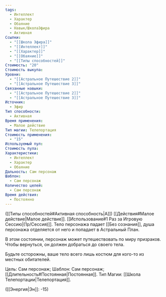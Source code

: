 ```yaml
---
tags:
  - Интеллект
  - Характер
  - Обаяние
  - Навык/ШколаЭфира
  - Активная
Ссылки:
  - "[[Школа Эфира]]"
  - "[[Интеллект]]"
  - "[[Характер]]"
  - "[[Обаяние]]"
  - "[[Типы способностей]]"
Стоимость: "20"
Стоимость выкупа: 
Уровни:
  - "[[Астральное Путешествие 2]]"
  - "[[Астральное Путешествие 3]]"
Связанные навыки:
  - "[[Астральное Путешествие 2]]"
  - "[[Астральное Путешествие 3]]"
Источник:
  - Эфир
Тип способности:
  - Активная
Время применения:
  - Малое действие
Тип магии: Телепортация
Стоимость применения:
  - "15"
Используемый пул: 
Стоимость пула: 
Характеристики:
  - Интеллект
  - Характер
  - Обаяние
Дальность: Сам персонаж
Шаблон:
  - Сам персонаж
Количество целей:
  - Сам персонаж
Время действия:
  - Постоянно
---
```

([[Типы способностей#Активная способность|А]]) [[Действия#Малое действие|Малое действие]]. [[Использование#1 Раз за Игровую Сессию|(1р/Сессия)]]. Тело персонажа падает [[Без сознания]], душа персонажа отделяется от него и попадает в Астральный План.

В этом состоянии, персонаж может путешествовать по миру призраков. Чтобы вернуться, он должен добраться до своего тела. 

Будьте осторожны, ваше тело всего лишь костюм для кого-то из местных обитателей. 

Цель: Сам персонаж; Шаблон: Сам персонаж; [[Длительность#Постоянная|Постоянная]]. Тип Магии: [[Школа Телепортации|Телепортация]].

([[Энергия|Эн]]: -15)